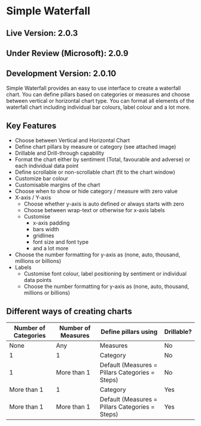 # Simple Waterfall

## Live Version: 2.0.3

## Under Review (Microsoft): 2.0.9

## Development Version: 2.0.10

Simple Waterfall provides an easy to use interface to create a waterfall chart. You can define pillars based on categories or measures and choose between vertical or horizontal chart type. You can format all elements of the waterfall chart including individual bar colours, label colour and a lot more. 

## Key Features
-	Choose between Vertical and Horizontal Chart
-	Define chart pillars by measure or category (see attached image)
-	Drillable and Drill-through capability
-	Format the chart either by sentiment (Total, favourable and adverse) or each individual data point
-	Define scrollable or non-scrollable chart (fit to the chart window)
-	Customize bar colour
-	Customisable margins of the chart
-	Choose when to show or hide category / measure with zero value 
-	X-axis / Y-axis
    -	Choose whether y-axis is auto defined or always starts with zero
    -	Choose between wrap-text or otherwise for x-axis labels
    -	Customise
        -	x-axis padding
        -	bars width
        -	gridlines
        -	font size and font type
        -	and a lot more
  -	Choose the number formatting for y-axis as (none, auto, thousand, millions or billions)
-	Labels
    -	Customise font colour, label positioning by sentiment or individual data points
    -	Choose the number formatting for y-axis as (none, auto, thousand, millions or billions)

## Different ways of creating charts

| Number of Categories |	Number of Measures |	Define pillars using | Drillable? |
| -------------------  | ------------------- | --------------- | ------------- |  
| None |	Any |	Measures |	No |
| 1 |	1 |	Category | No |
| 1 |	More than 1	| Default (Measures = Pillars  Categories = Steps) | No |
| More than 1 |	1 |	Category |	Yes|
| More than 1 |	More than 1 |	Default (Measures = Pillars Categories = Steps) |	Yes |


